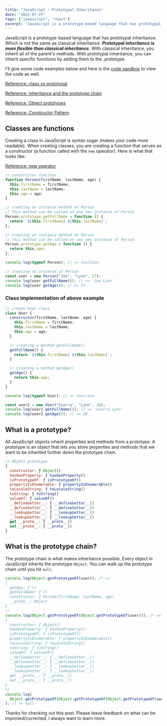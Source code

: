 ```yaml
---
title: "JavaScript - Prototypal Inheritance"
date: "2021-07-23"
tags: ["javascript", "react"]
excerpt: "JavaScript is a prototype-based language that has prototypal inheritance. Which is not the same as classical inheritance. Prototypal inheritance is more flexible than classical inheritance."
---
```


JavaScript is a prototype-based language that has prototypal inheritance. Which is not the same as classical inheritance. **_Prototypal inheritance is more flexible than classical inheritance._** With classical inheritance, you inherit all of the parent's methods. With prototypal inheritance, you can inherit specific functions by adding them to the .prototype.

I'll give some code examples below and here is the [code sandbox](https://codesandbox.io/s/javascript-prototypal-inheritance-bnj91) to view the code as well.

[Reference: class vs prototypal](https://medium.com/javascript-scene/master-the-javascript-interview-what-s-the-difference-between-class-prototypal-inheritance-e4cd0a7562e9)

[Reference: inheritance and the prototype chain](https://developer.mozilla.org/en-US/docs/Web/JavaScript/Inheritance_and_the_prototype_chain)

[Reference: Object prototypes](https://developer.mozilla.org/en-US/docs/Learn/JavaScript/Objects/Object_prototypes)

[Reference: Constructor Pattern](https://www.educative.io/collection/page/5429798910296064/5725579815944192/5920633608208384)

## Classes are functions

Creating a class in JavaScript is syntax sugar (makes your code more readable). When creating classes, you are creating a function that serves as a constructor (a function called with the `new` operator). Here is what that looks like:

[Reference: new operator](https://developer.mozilla.org/en-US/docs/Web/JavaScript/Reference/Operators/new)

```js
// constructor function
function Person(firstName, lastName, age) {
  this.firstName = firstName;
  this.lastName = lastName;
  this.age = age;
}

// creating an instance method on Person
// this method can be called on any new instance of Person
Person.prototype.getFullName = function () {
  return `${this.firstName} ${this.lastName}`;
};

// creating an instance method on Person
// this method can be called on any new instance of Person
Person.prototype.getAge = function () {
  return this.age;
};

console.log(typeof Person); // => function

// creating an instance of Person
const user = new Person("Joe", "Lynn", 27);
console.log(user.getFullName()); // => 'Joe Lynn'
console.log(user.getAge()); // => 27
```

### Class implementation of above example

```js
// create User class
class User {
  constructor(firstName, lastName, age) {
    this.firstName = firstName;
    this.lastName = lastName;
    this.age = age;
  }

  // creating a method getFullName()
  getFullName() {
    return `${this.firstName} ${this.lastName}`;
  }

  // creating a method getAge()
  getAge() {
    return this.age;
  }
}

console.log(typeof User); // => function

const user2 = new User("Sierra", "Lynn", 26);
console.log(user2.getFullName()); // => 'Sierra Lynn'
console.log(user2.getAge()); // => 26
```

## What is a prototype?

All JavaScript objects inherit properties and methods from a prototype. A prototype is an object that lets you store properties and methods that we want to be inherited further down the prototype chain.

```js
// Object prototype
{
  constructor: ƒ Object()
  hasOwnProperty: ƒ hasOwnProperty()
  isPrototypeOf: ƒ isPrototypeOf()
  propertyIsEnumerable: ƒ propertyIsEnumerable()
  toLocaleString: ƒ toLocaleString()
  toString: ƒ toString()
  valueOf: ƒ valueOf()
  __defineGetter__: ƒ __defineGetter__()
  __defineSetter__: ƒ __defineSetter__()
  __lookupGetter__: ƒ __lookupGetter__()
  __lookupSetter__: ƒ __lookupSetter__()
  get __proto__: ƒ __proto__()
  set __proto__: ƒ __proto__()
}
```

## What is the prototype chain?

The prototype chain is what makes inheritance possible. Every object in JavaScript inherits the prototype `Object`. You can walk up the prototype chain until you hit `null`.

```js
console.log(Object.getPrototypeOf(user)); /* => 
{
  getAge: ƒ ()
  getFullName: ƒ ()
  constructor: ƒ Person(firstName, lastName, age)
  __proto__: Object
}
*/
console.log(Object.getPrototypeOf(Object.getPrototypeOf(user))); /* =>
{
  constructor: ƒ Object()
  hasOwnProperty: ƒ hasOwnProperty()
  isPrototypeOf: ƒ isPrototypeOf()
  propertyIsEnumerable: ƒ propertyIsEnumerable()
  toLocaleString: ƒ toLocaleString()
  toString: ƒ toString()
  valueOf: ƒ valueOf()
  __defineGetter__: ƒ __defineGetter__()
  __defineSetter__: ƒ __defineSetter__()
  __lookupGetter__: ƒ __lookupGetter__()
  __lookupSetter__: ƒ __lookupSetter__()
  get __proto__: ƒ __proto__()
  set __proto__: ƒ __proto__()
}
*/
console.log(
  Object.getPrototypeOf(Object.getPrototypeOf(Object.getPrototypeOf(user)))
); // => null
```

Thanks for checking out this post. Please leave feedback on what can be improved/corrected. I always want to learn more.
